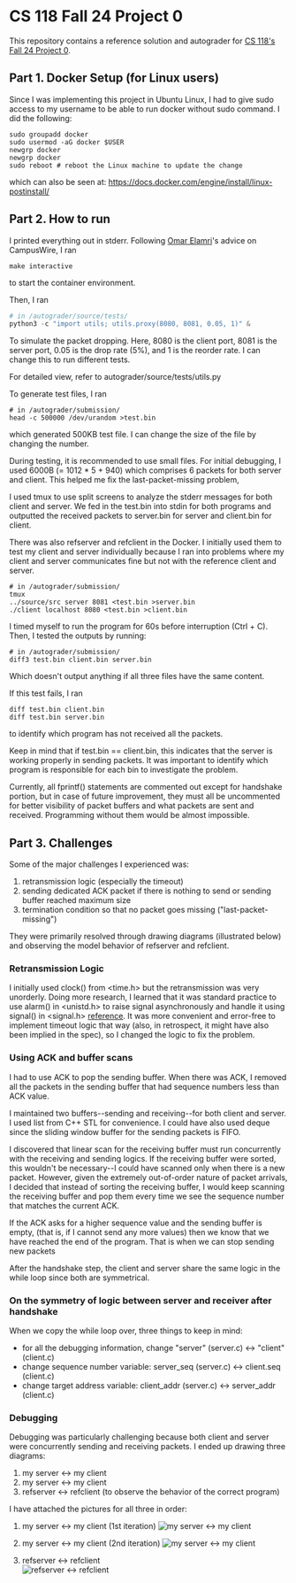 # CS 118 Fall 24 Project 0

This repository contains a reference solution and autograder for [CS 118's Fall 24 Project
0](https://docs.google.com/document/d/1O6IuX39E4PoMvQ9uP98AWayqCgmnoBUoRfKCUZboKwg).


## Part 1. Docker Setup (for Linux users)
Since I was implementing this project in Ubuntu Linux, I had to give 
sudo access to my username to be able to run docker without sudo command. I did the following:

```shell
sudo groupadd docker
sudo usermod -aG docker $USER
newgrp docker
newgrp docker
sudo reboot # reboot the Linux machine to update the change
```
which can also be seen at: https://docs.docker.com/engine/install/linux-postinstall/


## Part 2. How to run
I printed everything out in stderr. Following [Omar Elamri](omar@cs.ucla.edu)'s advice on CampusWire, I ran 

```Docker
make interactive
```
to start the container environment. 

Then, I ran

```python
# in /autograder/source/tests/
python3 -c "import utils; utils.proxy(8080, 8081, 0.05, 1)" &

```
To simulate the packet dropping. Here, 8080 is the client port, 8081 is the server port, 0.05 is the drop rate (5%), and 1 is the reorder rate. I can change this to run different tests.

For detailed view, refer to autograder/source/tests/utils.py

To generate test files, I ran

```shell
# in /autograder/submission/
head -c 500000 /dev/urandom >test.bin
```

which generated 500KB test file. I can change the size of the file by changing the number.

During testing, it is recommended to use small files. For initial debugging, I used 6000B (= 1012 * 5 + 940) which comprises 6 packets for both server and client. This helped me fix the last-packet-missing problem, 

I used tmux to use split screens to analyze the stderr messages for both client and server. We fed in the test.bin into stdin for both programs and outputted the received packets to server.bin for server and client.bin for client.

There was also refserver and refclient in the Docker. I initially used them to test my client and server individually because I ran into problems where my client and server communicates fine but not with the reference client and server.

```shell
# in /autograder/submission/
tmux
../source/src server 8081 <test.bin >server.bin
./client localhost 8080 <test.bin >client.bin
```

I timed myself to run the program for 60s before interruption (Ctrl + C). Then, I tested the outputs by running:
```shell
# in /autograder/submission/
diff3 test.bin client.bin server.bin
```

Which doesn't output anything if all three files have the same content.

If this test fails, I ran 
```shell
diff test.bin client.bin
diff test.bin server.bin
```
to identify which program has not received all the packets.

Keep in mind that if test.bin == client.bin, this indicates that the server is working properly in sending packets. It was important to identify which program is responsible for each bin to investigate the problem.

Currently, all fprintf() statements are commented out except for handshake portion, but in case of future improvement, they must all be uncommented for better visibility of packet buffers and what packets are sent and received. Programming without them would be almost impossible.


## Part 3. Challenges
Some of the major challenges I experienced was: 
1) retransmission logic (especially the timeout)
2) sending dedicated ACK packet if there is nothing to send or sending buffer reached maximum size
3) termination condition so that no packet goes missing ("last-packet-missing")

They were primarily resolved through drawing diagrams (illustrated below) and observing the model behavior of refserver and refclient.


### Retransmission Logic
I initially used clock() from <time.h> but the retransmission was very unorderly. Doing more research, I learned that it was standard practice to use alarm() in <unistd.h> to raise signal asynchronously and handle it using signal() in <signal.h> [reference](https://stackoverflow.com/questions/21542077/c-sigalrm-alarm-to-display-message-every-second). It was more convenient and error-free to implement timeout logic that way (also, in retrospect, it might have also been implied in the spec), so I changed the logic to fix the problem.


### Using ACK and buffer scans
I had to use ACK to pop the sending buffer. When there was ACK, I removed all the packets in the sending buffer that had sequence numbers less than ACK value.

I maintained two buffers--sending and receiving--for both client and server. I used list from C++ STL for convenience.
I could have also used deque since the sliding window buffer for the sending packets is FIFO.

I discovered that linear scan for the receiving buffer must run concurrently with the receiving and sending logics. If the receiving buffer were sorted, this wouldn't be necessary--I could have scanned only when there is a new packet. However, given the extremely out-of-order nature of packet arrivals, I decided that instead of sorting the receiving buffer, I would keep scanning the receiving buffer and pop them every time we see the sequence number that matches the current ACK.

If the ACK asks for a higher sequence value and the sending buffer is empty, (that is, if I cannot send any more values)
then we know that we have reached the end of the program. That is when we can stop sending new packets

After the handshake step, the client and server share the same logic in the while loop since both are symmetrical.

### On the symmetry of logic between server and receiver after handshake
When we copy the while loop over, three things to keep in mind:
- for all the debugging information, change "server" (server.c) <-> "client" (client.c)
- change sequence number variable: server_seq (server.c) <-> client.seq (client.c)
- change target address variable: client_addr (server.c) <-> server_addr (client.c)


### Debugging
Debugging was particularly challenging because both client and server were concurrently sending and receiving packets. I ended up drawing three diagrams: 
1. my server <-> my client
2. my server <-> my client
3. refserver <-> refclient (to observe the behavior of the correct program)

I have attached the pictures for all three in order:
1. my server <-> my client (1st iteration)
![my server <-> my client](serverclient1.jpg)

2. my server <-> my client (2nd iteration)
![my server <-> my client](serverclient2.jpg)

3. refserver <-> refclient  
![refserver <-> refclient](refserverclient.jpg)


